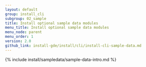 ```yaml
---
layout: default
group: install_cli 
subgroup: 02_sample
title: Install optional sample data modules
menu_title: Install optional sample data modules
menu_node: parent
menu_order: 1
version: 2.0
github_link: install-gde/install/cli/install-cli-sample-data.md
---
```


{% include install/sampledata/sample-data-intro.md %}
